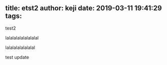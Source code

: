title: etst2
author: keji
date: 2019-03-11 19:41:29
tags:
---
test2


lalalalalalalalalal

lalalalalalalalal


test update